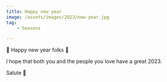 ```yaml
---
title: Happy new year
image: /assets/images/2023/new-year.jpg
tag: 
    - Seasons

---
```


🎉 Happy new year folks 🎊

I hope that both you and the people you love have a great 2023.

Salute 🥂
